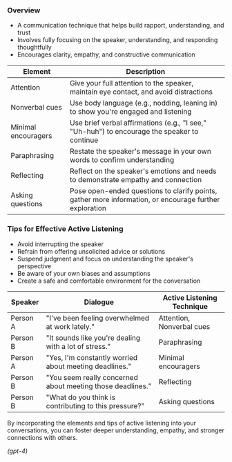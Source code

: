 ### Overview

-   A communication technique that helps build rapport, understanding, and trust
-   Involves fully focusing on the speaker, understanding, and responding thoughtfully
-   Encourages clarity, empathy, and constructive communication

| Element         | Description  |
|-----------------|--------------|
| Attention       | Give your full attention to the speaker, maintain eye contact, and avoid distractions |
| Nonverbal cues  | Use body language (e.g., nodding, leaning in) to show you're engaged and listening |
| Minimal encouragers | Use brief verbal affirmations (e.g., "I see," "Uh-huh") to encourage the speaker to continue |
| Paraphrasing    | Restate the speaker's message in your own words to confirm understanding |
| Reflecting      | Reflect on the speaker's emotions and needs to demonstrate empathy and connection |
| Asking questions| Pose open-ended questions to clarify points, gather more information, or encourage further exploration |

### Tips for Effective Active Listening

-   Avoid interrupting the speaker
-   Refrain from offering unsolicited advice or solutions
-   Suspend judgment and focus on understanding the speaker's perspective
-   Be aware of your own biases and assumptions
-   Create a safe and comfortable environment for the conversation

| Speaker   | Dialogue                                                   | Active Listening Technique |
|-----------|------------------------------------------------------------|----------------------------|
| Person A  | "I've been feeling overwhelmed at work lately."            | Attention, Nonverbal cues  |
| Person B  | "It sounds like you're dealing with a lot of stress."      | Paraphrasing               |
| Person A  | "Yes, I'm constantly worried about meeting deadlines."     | Minimal encouragers        |
| Person B  | "You seem really concerned about meeting those deadlines." | Reflecting                 |
| Person B  | "What do you think is contributing to this pressure?"      | Asking questions           |

By incorporating the elements and tips of active listening into your conversations, you can foster deeper understanding, empathy, and stronger connections with others.

*(gpt-4)*